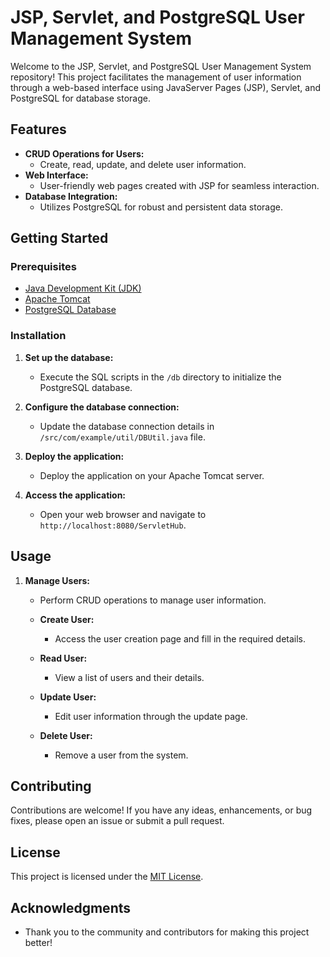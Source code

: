 # JSP, Servlet, and PostgreSQL User Management System

Welcome to the JSP, Servlet, and PostgreSQL User Management System repository! This project facilitates the management of user information through a web-based interface using JavaServer Pages (JSP), Servlet, and PostgreSQL for database storage.

## Features

- **CRUD Operations for Users:**
  - Create, read, update, and delete user information.
- **Web Interface:**
  - User-friendly web pages created with JSP for seamless interaction.
- **Database Integration:**
  - Utilizes PostgreSQL for robust and persistent data storage.

## Getting Started

### Prerequisites

- [Java Development Kit (JDK)](https://www.oracle.com/java/technologies/javase-downloads.html)
- [Apache Tomcat](http://tomcat.apache.org/)
- [PostgreSQL Database](https://www.postgresql.org/download/)

### Installation

1. **Set up the database:**

    - Execute the SQL scripts in the `/db` directory to initialize the PostgreSQL database.

2. **Configure the database connection:**

    - Update the database connection details in `/src/com/example/util/DBUtil.java` file.

3. **Deploy the application:**

    - Deploy the application on your Apache Tomcat server.

4. **Access the application:**

    - Open your web browser and navigate to `http://localhost:8080/ServletHub`.

## Usage

1. **Manage Users:**
   - Perform CRUD operations to manage user information.

    - **Create User:**
      - Access the user creation page and fill in the required details.

    - **Read User:**
      - View a list of users and their details.

    - **Update User:**
      - Edit user information through the update page.

    - **Delete User:**
      - Remove a user from the system.

## Contributing

Contributions are welcome! If you have any ideas, enhancements, or bug fixes, please open an issue or submit a pull request.

## License

This project is licensed under the [MIT License](LICENSE).

## Acknowledgments

- Thank you to the community and contributors for making this project better!

